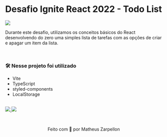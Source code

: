 # Desafio Ignite React 2022 - Todo List
<img src="https://user-images.githubusercontent.com/71772559/178170317-063200c0-4605-491a-80df-421ae6eef864.png" />

Durante este desafio, utilizamos os conceitos básicos do React desenvolvendo do zero uma simples lista de tarefas com as opções de criar e apagar um item da lista.

<br />

### 🛠️ Nesse projeto foi utilizado

* Vite
* TypeScript
* styled-components
* LocalStorage

<br />

<a href="https://ignite-todo-mvz.vercel.app/" target="_blank">
<img src="https://user-images.githubusercontent.com/71772559/178192066-d52e0cf7-906e-4baa-80f3-4b49dde153c0.png" />
</a>

<a href="https://www.figma.com/file/0n0zDN7zbzhRbaEO74Xesx/ToDo-List/duplicate" target="_blank">
<img src="https://user-images.githubusercontent.com/71772559/178192253-4fe4757c-de57-4878-a38c-a483c25670b1.png" />
</a>

&nbsp;

<p align="center">Feito com 💙 por Matheus Zarpellon</p>
